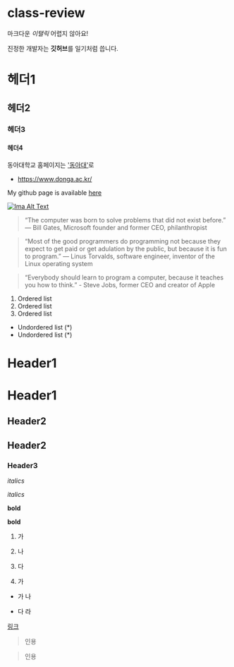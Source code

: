 # class-review

마크다운 *이탤릭* 어렵지 않아요!

진정한 개발자는 **깃허브**를 일기처럼 씁니다.

# 헤더1
## 헤더2
### 헤더3
#### 헤더4

동아대학교 홈페이지는 ['동아대'](https://www.donga.ac.kr/)로
* https://www.donga.ac.kr/

My github page is available [here](https://github.com/snSon "here")

[![Ima Alt Text](https://www.donga.ac.kr/gzSub_001004001.aspx)](https://www.donga.ac.kr/gzSub_001004001.aspx)

>“The computer was born to solve problems that did not exist before.” — Bill Gates, Microsoft founder and former CEO, philanthropist

>“Most of the good programmers do programming not because they expect to get paid or get adulation by the public, but because it is fun to program.” — Linus Torvalds, software engineer, inventor of the Linux operating system

>“Everybody should learn to program a computer, because it teaches you how to think.” - Steve Jobs, former CEO and creator of Apple

1. Ordered list
2. Ordered list
3. Ordered list

* Undordered list (*)
* Undordered list (*)

# Header1

Header1
=======

## Header2

Header2
-------

### Header3

*italics*

_italics_

**bold**

__bold__

1. 가
2. 나
3. 다


 1. 가

* 가
 나
- 다
  라

[링크](https://www.naver.com"안녕")

[링크]:https://www.naver.com

>인용

> 인용
